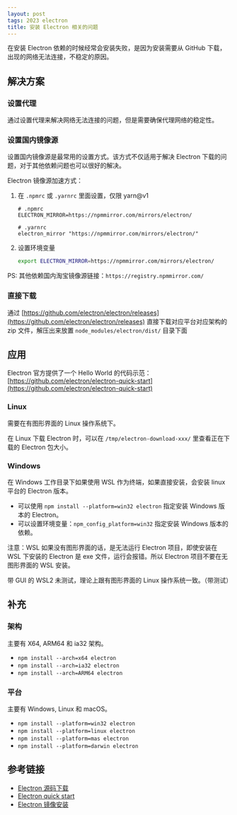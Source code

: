 ```yaml
---
layout: post
tags: 2023 electron
title: 安装 Electron 相关的问题
---
```


在安装 Electron 依赖的时候经常会安装失败，是因为安装需要从 GitHub 下载，出现的网络无法连接，不稳定的原因。

## 解决方案

### 设置代理

通过设置代理来解决网络无法连接的问题，但是需要确保代理网络的稳定性。

### 设置国内镜像源

设置国内镜像源是最常用的设置方式。该方式不仅适用于解决 Electron 下载的问题，对于其他依赖问题也可以很好的解决。

Electron 镜像源加速方式：

1. 在 `.npmrc` 或 `.yarnrc` 里面设置，仅限 yarn@v1

   ```plain
   # .npmrc
   ELECTRON_MIRROR=https://npmmirror.com/mirrors/electron/

   # .yarnrc
   electron_mirror "https://npmmirror.com/mirrors/electron/"
   ```

2. 设置环境变量

   ```bash
   export ELECTRON_MIRROR=https://npmmirror.com/mirrors/electron/
   ```

PS: 其他依赖国内淘宝镜像源链接：`https://registry.npmmirror.com/`

### 直接下载

通过 [https://github.com/electron/electron/releases](https://github.com/electron/electron/releases) 直接下载对应平台对应架构的 zip 文件，解压出来放置 `node_modules/electron/dist/` 目录下面

## 应用

Electron 官方提供了一个 Hello World 的代码示范：[https://github.com/electron/electron-quick-start](https://github.com/electron/electron-quick-start)

### Linux

需要在有图形界面的 Linux 操作系统下。

在 Linux 下载 Electron 时，可以在 `/tmp/electron-download-xxx/` 里查看正在下载的 Electron 包大小。

### Windows

在 Windows 工作目录下如果使用 WSL 作为终端，如果直接安装，会安装 linux 平台的 Electron 版本。

- 可以使用 `npm install --platform=win32 electron` 指定安装 Windows 版本的 Electron。
- 可以设置环境变量：`npm_config_platform=win32` 指定安装 Windows 版本的依赖。

注意：WSL 如果没有图形界面的话，是无法运行 Electron 项目，即使安装在 WSL 下安装的 Electron 是 exe 文件，运行会报错。所以 Electron 项目不要在无图形界面的 WSL 安装。

带 GUI 的 WSL2 未测试，理论上跟有图形界面的 Linux 操作系统一致。（带测试）

## 补充

### 架构

主要有 X64, ARM64 和 ia32 架构。

- `npm install --arch=x64 electron`
- `npm install --arch=ia32 electron`
- `npm install --arch=ARM64 electron`

### 平台

主要有 Windows, Linux 和 macOS。

- `npm install --platform=win32 electron`
- `npm install --platform=linux electron`
- `npm install --platform=mas electron`
- `npm install --platform=darwin electron`

## 参考链接

- [Electron 源码下载](https://github.com/electron/electron/releases)
- [Electron quick start](https://github.com/electron/electron-quick-start)
- [Electron 镜像安装](https://www.electronjs.org/docs/latest/tutorial/installation#mirror)
